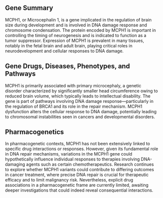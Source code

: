 ## Gene Summary
MCPH1, or Microcephalin 1, is a gene implicated in the regulation of brain size during development and is involved in DNA damage response and chromosome condensation. The protein encoded by MCPH1 is important in controlling the timing of neurogenesis and is indicated to function as a tumor suppressor. Expression of MCPH1 is prevalent in many tissues, notably in the fetal brain and adult brain, playing critical roles in neurodevelopment and cellular responses to DNA damage.

## Gene Drugs, Diseases, Phenotypes, and Pathways
MCPH1 is primarily associated with primary microcephaly, a genetic disorder characterized by significantly smaller head circumference owing to reduced brain volume, which typically leads to intellectual disability. The gene is part of pathways involving DNA damage response—particularly in the regulation of BRCA1 and its role in the repair mechanism. MCPH1 dysfunction alters the cellular response to DNA damage, potentially leading to chromosomal instabilities seen in cancers and developmental disorders.

## Pharmacogenetics
In pharmacogenetic contexts, MCPH1 has not been extensively linked to specific drug interactions or responses. However, given its fundamental role in DNA repair mechanisms, variations in the MCPH1 gene could hypothetically influence individual responses to therapies involving DNA-damaging agents such as certain chemotherapeutics. Research continues to explore whether MCPH1 variants could contribute to differing outcomes in cancer treatment, where precise DNA repair is crucial for therapeutic efficacy and to limit malignancy risk. Nevertheless, explicit drug associations in a pharmacogenetic frame are currently limited, awaiting deeper investigations that could indeed reveal consequential interactions.